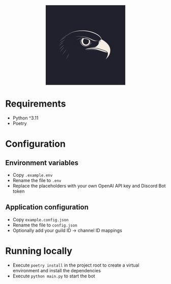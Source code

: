 <div align="center">
    <img width="250px", src="https://raw.githubusercontent.com/willis81808/eagle-eye-discord-bot/refs/heads/main/icon.png" />
</div>

# Requirements
- Python ^3.11
- Poetry

# Configuration

## Environment variables
- Copy `.example.env`
- Rename the file to `.env`
- Replace the placeholders with your own OpenAI API key and Discord Bot token

## Application configuration
- Copy `example.config.json`
- Rename the file to `config.json`
- Optionally add your guild ID -> channel ID mappings

# Running locally
- Execute `poetry install` in the project root to create a virtual environment and install the dependencies
- Execute `python main.py` to start the bot